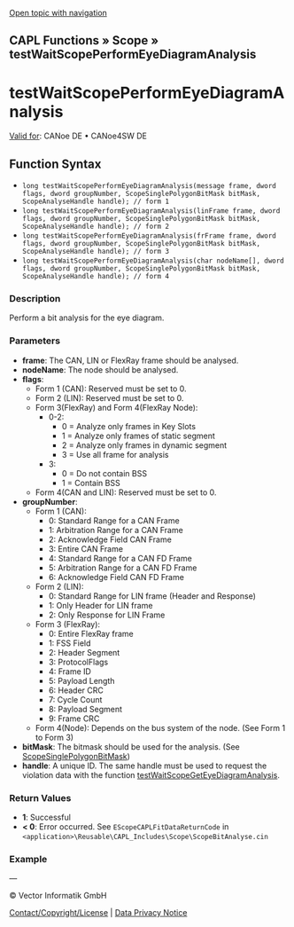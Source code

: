 [Open topic with navigation](../../../../../CANoeDEFamily.htm#Topics/CAPLFunctions/Test/Functions/CAPLFunctionTestWaitScopePerformEyeDiagramAnalysis.md)

## CAPL Functions » Scope » testWaitScopePerformEyeDiagramAnalysis

# testWaitScopePerformEyeDiagramAnalysis

[Valid for](../../../Shared/FeatureAvailability.md): CANoe DE • CANoe4SW DE

## Function Syntax

- `long testWaitScopePerformEyeDiagramAnalysis(message frame, dword flags, dword groupNumber, ScopeSinglePolygonBitMask bitMask, ScopeAnalyseHandle handle); // form 1`
- `long testWaitScopePerformEyeDiagramAnalysis(linFrame frame, dword flags, dword groupNumber, ScopeSinglePolygonBitMask bitMask, ScopeAnalyseHandle handle); // form 2`
- `long testWaitScopePerformEyeDiagramAnalysis(frFrame frame, dword flags, dword groupNumber, ScopeSinglePolygonBitMask bitMask, ScopeAnalyseHandle handle); // form 3`
- `long testWaitScopePerformEyeDiagramAnalysis(char nodeName[], dword flags, dword groupNumber, ScopeSinglePolygonBitMask bitMask, ScopeAnalyseHandle handle); // form 4`

### Description

Perform a bit analysis for the eye diagram.

### Parameters

- **frame**: The CAN, LIN or FlexRay frame should be analysed.
- **nodeName**: The node should be analysed.
- **flags**:
  - Form 1 (CAN): Reserved must be set to 0.
  - Form 2 (LIN): Reserved must be set to 0.
  - Form 3(FlexRay) and Form 4(FlexRay Node):
    - 0-2:
      - 0 = Analyze only frames in Key Slots
      - 1 = Analyze only frames of static segment
      - 2 = Analyze only frames in dynamic segment
      - 3 = Use all frame for analysis
    - 3:
      - 0 = Do not contain BSS
      - 1 = Contain BSS
  - Form 4(CAN and LIN): Reserved must be set to 0.
- **groupNumber**:
  - Form 1 (CAN):
    - 0: Standard Range for a CAN Frame
    - 1: Arbitration Range for a CAN Frame
    - 2: Acknowledge Field CAN Frame
    - 3: Entire CAN Frame
    - 4: Standard Range for a CAN FD Frame
    - 5: Arbitration Range for a CAN FD Frame
    - 6: Acknowledge Field CAN FD Frame
  - Form 2 (LIN):
    - 0: Standard Range for LIN frame (Header and Response)
    - 1: Only Header for LIN frame
    - 2: Only Response for LIN Frame
  - Form 3 (FlexRay):
    - 0: Entire FlexRay frame
    - 1: FSS Field
    - 2: Header Segment
    - 3: ProtocolFlags
    - 4: Frame ID
    - 5: Payload Length
    - 6: Header CRC
    - 7: Cycle Count
    - 8: Payload Segment
    - 9: Frame CRC
  - Form 4(Node): Depends on the bus system of the node. (See Form 1 to Form 3)
- **bitMask**: The bitmask should be used for the analysis. (See [ScopeSinglePolygonBitMask](../../Scope/Classes/CAPLFunctionScopeSinglePolygonBitMask.md))
- **handle**: A unique ID. The same handle must be used to request the violation data with the function [testWaitScopeGetEyeDiagramAnalysis](CAPLfunctionTestWaitScopeGetEyeDiagramAnalysis.md).

### Return Values

- **1**: Successful
- **< 0**: Error occurred. See `EScopeCAPLFitDataReturnCode` in `<application>\Reusable\CAPL_Includes\Scope\ScopeBitAnalyse.cin`

### Example

—

© Vector Informatik GmbH

[Contact/Copyright/License](../../../Shared/ContactCopyrightLicense.md) | [Data Privacy Notice](https://www.vector.com/int/en/company/get-info/privacy-policy/)
